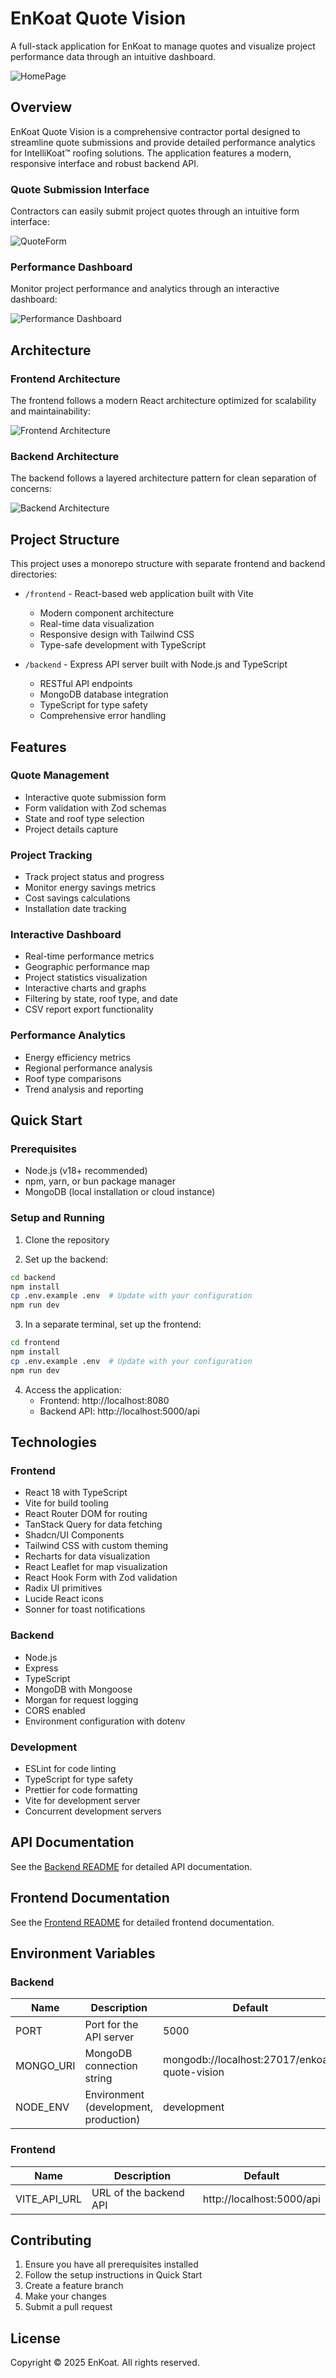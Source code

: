 # EnKoat Quote Vision

A full-stack application for EnKoat to manage quotes and visualize project performance data through an intuitive dashboard.

![HomePage](./screenshot/HomePage.png)

## Overview

EnKoat Quote Vision is a comprehensive contractor portal designed to streamline quote submissions and provide detailed performance analytics for IntelliKoat™ roofing solutions. The application features a modern, responsive interface and robust backend API.

### Quote Submission Interface

Contractors can easily submit project quotes through an intuitive form interface:

![QuoteForm](./screenshot/QuoteForm.png)

### Performance Dashboard

Monitor project performance and analytics through an interactive dashboard:

![Performance Dashboard](./screenshot/Performance%20Dashboard.png)

## Architecture

### Frontend Architecture

The frontend follows a modern React architecture optimized for scalability and maintainability:

![Frontend Architecture](./screenshot/Frontend%20architecture%20.png)

### Backend Architecture

The backend follows a layered architecture pattern for clean separation of concerns:

![Backend Architecture](./screenshot/Backend%20architecture%20.png)

## Project Structure

This project uses a monorepo structure with separate frontend and backend directories:

- `/frontend` - React-based web application built with Vite
  - Modern component architecture
  - Real-time data visualization
  - Responsive design with Tailwind CSS
  - Type-safe development with TypeScript

- `/backend` - Express API server built with Node.js and TypeScript
  - RESTful API endpoints
  - MongoDB database integration
  - TypeScript for type safety
  - Comprehensive error handling

## Features

### Quote Management
- Interactive quote submission form
- Form validation with Zod schemas
- State and roof type selection
- Project details capture

### Project Tracking
- Track project status and progress
- Monitor energy savings metrics
- Cost savings calculations
- Installation date tracking

### Interactive Dashboard
- Real-time performance metrics
- Geographic performance map
- Project statistics visualization
- Interactive charts and graphs
- Filtering by state, roof type, and date
- CSV report export functionality

### Performance Analytics
- Energy efficiency metrics
- Regional performance analysis
- Roof type comparisons
- Trend analysis and reporting

## Quick Start

### Prerequisites

- Node.js (v18+ recommended)
- npm, yarn, or bun package manager
- MongoDB (local installation or cloud instance)

### Setup and Running

1. Clone the repository

2. Set up the backend:
```bash
cd backend
npm install
cp .env.example .env  # Update with your configuration
npm run dev
```

3. In a separate terminal, set up the frontend:
```bash
cd frontend
npm install
cp .env.example .env  # Update with your configuration
npm run dev
```

4. Access the application:
   - Frontend: http://localhost:8080
   - Backend API: http://localhost:5000/api

## Technologies

### Frontend
- React 18 with TypeScript
- Vite for build tooling
- React Router DOM for routing
- TanStack Query for data fetching
- Shadcn/UI Components
- Tailwind CSS with custom theming
- Recharts for data visualization
- React Leaflet for map visualization
- React Hook Form with Zod validation
- Radix UI primitives
- Lucide React icons
- Sonner for toast notifications

### Backend
- Node.js
- Express
- TypeScript
- MongoDB with Mongoose
- Morgan for request logging
- CORS enabled
- Environment configuration with dotenv

### Development
- ESLint for code linting
- TypeScript for type safety
- Prettier for code formatting
- Vite for development server
- Concurrent development servers

## API Documentation

See the [Backend README](./backend/README.md) for detailed API documentation.

## Frontend Documentation

See the [Frontend README](./frontend/README.md) for detailed frontend documentation.

## Environment Variables

### Backend
| Name | Description | Default |
|------|-------------|---------|
| PORT | Port for the API server | 5000 |
| MONGO_URI | MongoDB connection string | mongodb://localhost:27017/enkoat-quote-vision |
| NODE_ENV | Environment (development, production) | development |

### Frontend
| Name | Description | Default |
|------|-------------|---------|
| VITE_API_URL | URL of the backend API | http://localhost:5000/api |

## Contributing

1. Ensure you have all prerequisites installed
2. Follow the setup instructions in Quick Start
3. Create a feature branch
4. Make your changes
5. Submit a pull request

## License

Copyright © 2025 EnKoat. All rights reserved.
